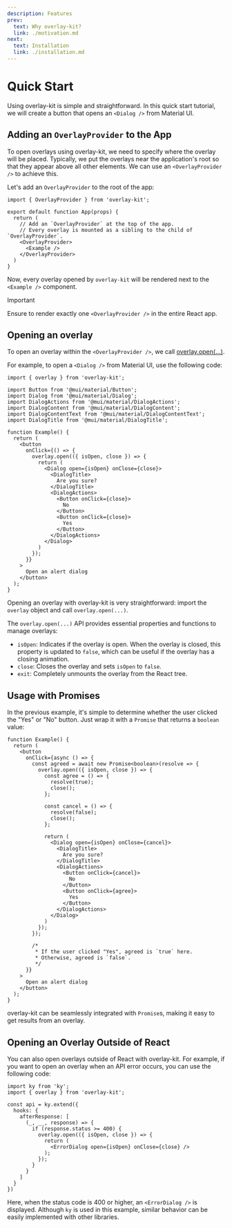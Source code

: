 ```yaml
---
description: Features
prev:
  text: Why overlay-kit?
  link: ./motivation.md
next:
  text: Installation
  link: ./installation.md
---
```


# Quick Start

Using overlay-kit is simple and straightforward. In this quick start tutorial, we will create a button that opens an `<Dialog />` from Material UI.

## Adding an `OverlayProvider` to the App

To open overlays using overlay-kit, we need to specify where the overlay will be placed. Typically, we put the overlays near the application's root so that they appear above all other elements. We can use an `<OverlayProvider />` to achieve this.

Let's add an `OverlayProvider` to the root of the app:

```tsx{1,7,9}
import { OverlayProvider } from 'overlay-kit';

export default function App(props) {
  return (
    // Add an `OverlayProvider` at the top of the app.
    // Every overlay is mounted as a sibling to the child of `OverlayProvider`.
    <OverlayProvider>
      <Example />
    </OverlayProvider>
  )
}
```

Now, every overlay opened by `overlay-kit` will be rendered next to the `<Example />` component.

> [!IMPORTANT]
> Ensure to render exactly one `<OverlayProvider />` in the entire React app. 

## Opening an overlay

To open an overlay within the `<OverlayProvider />`, we call [overlay.open(...)](./api/overlay.md). 

For example, to open a `<Dialog />` from Material UI, use the following code:

```tsx{1,14-30}
import { overlay } from 'overlay-kit';

import Button from '@mui/material/Button';
import Dialog from '@mui/material/Dialog';
import DialogActions from '@mui/material/DialogActions';
import DialogContent from '@mui/material/DialogContent';
import DialogContentText from '@mui/material/DialogContentText';
import DialogTitle from '@mui/material/DialogTitle';

function Example() {
  return (
    <button
      onClick={() => {
        overlay.open(({ isOpen, close }) => {
          return (
            <Dialog open={isOpen} onClose={close}>
              <DialogTitle>
                Are you sure?
              </DialogTitle>
              <DialogActions>
                <Button onClick={close}>
                  No
                </Button>
                <Button onClick={close}>
                  Yes
                </Button>
              </DialogActions>
            </Dialog>
          )
        });
      }}
    >
      Open an alert dialog
    </button>
  );
}
```

Opening an overlay with overlay-kit is very straightforward: import the `overlay` object and call `overlay.open(...)`.

The `overlay.open(...)` API provides essential properties and functions to manage overlays:

- `isOpen`: Indicates if the overlay is open. When the overlay is closed, this property is updated to `false`, which can be useful if the overlay has a closing animation.
- `close`: Closes the overlay and sets `isOpen` to `false`.
- `exit`: Completely unmounts the overlay from the React tree.


## Usage with Promises

In the previous example, it's simple to determine whether the user clicked the "Yes" or "No" button. Just wrap it with a `Promise` that returns a `boolean` value:

```tsx{5,7-10,12-15,35-38}
function Example() {
  return (
    <button
      onClick={async () => {
        const agreed = await new Promise<boolean>(resolve => {
          overlay.open(({ isOpen, close }) => {
            const agree = () => {
              resolve(true);
              close();
            };
            
            const cancel = () => {
              resolve(false);
              close();
            };

            return (
              <Dialog open={isOpen} onClose={cancel}>
                <DialogTitle>
                  Are you sure?
                </DialogTitle>
                <DialogActions>
                  <Button onClick={cancel}>
                    No
                  </Button>
                  <Button onClick={agree}>
                    Yes
                  </Button>
                </DialogActions>
              </Dialog>
            )
          });
        });

        /* 
         * If the user clicked "Yes", agreed is `true` here.
         * Otherwise, agreed is `false`.
         */
      }}
    >
      Open an alert dialog
    </button>
  );
}
```

overlay-kit can be seamlessly integrated with `Promise`s, making it easy to get results from an overlay.

## Opening an Overlay Outside of React

You can also open overlays outside of React with overlay-kit. For example, if you want to open an overlay when an API error occurs, you can use the following code:

```tsx
import ky from 'ky';
import { overlay } from 'overlay-kit';

const api = ky.extend({
  hooks: {
    afterResponse: [
      (_, __, response) => {
        if (response.status >= 400) {
          overlay.open(({ isOpen, close }) => {
            return (
              <ErrorDialog open={isOpen} onClose={close} />
            );
          });
        }
      }
    ]
  }
})
```

Here, when the status code is 400 or higher, an `<ErrorDialog />` is displayed. Although `ky` is used in this example, similar behavior can be easily implemented with other libraries.
